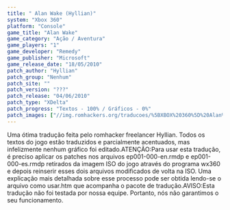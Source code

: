 ```yaml
---
title: " Alan Wake (Hyllian)"
system: "Xbox 360"
platform: "Console"
game_title: "Alan Wake"
game_category: "Ação / Aventura"
game_players: "1"
game_developer: "Remedy"
game_publisher: "Microsoft"
game_release_date: "18/05/2010"
patch_author: "Hyllian"
patch_group: "Nenhum"
patch_site: ""
patch_version: "???"
patch_release: "04/06/2010"
patch_type: "XDelta"
patch_progress: "Textos - 100% / Gráficos - 0%"
patch_images: ["//img.romhackers.org/traducoes/%5BXBOX%20360%5D%20Alan%20Wake%20-%20Hyllian%20-%201.jpg","//img.romhackers.org/traducoes/%5BXBOX%20360%5D%20Alan%20Wake%20-%20Hyllian%20-%202.jpg","//img.romhackers.org/traducoes/%5BXBOX%20360%5D%20Alan%20Wake%20-%20Hyllian%20-%203.jpg"]
---
```

Uma ótima tradução feita pelo romhacker freelancer Hyllian. Todos os textos do jogo estão traduzidos e parcialmente acentuados, mas infelizmente nenhum gráfico foi editado.ATENÇÃO:Para usar esta tradução, é preciso aplicar os patches nos arquivos ep001-000-en.rmdp e ep001-000-es.rmdp retirados da imagem ISO do jogo através do programa wx360 e depois reinserir esses dois arquivos modificados de volta na ISO. Uma explicação mais detalhada sobre esse processo pode ser obtida lendo-se o arquivo como usar.htm que acompanha o pacote de tradução.AVISO:Esta tradução não foi testada por nossa equipe. Portanto, nós não garantimos o seu funcionamento.
